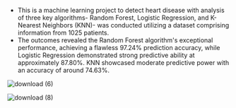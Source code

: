 - This is a machine learning project to detect heart disease with analysis of three key algorithms- Random Forest, Logistic Regression, and K-Nearest Neighbors (KNN)- was conducted utilizing a dataset comprising information from 1025 patients.
- The outcomes revealed the Random Forest algorithm's exceptional performance, achieving a flawless 97.24% prediction accuracy, while Logistic Regression demonstrated strong predictive ability at approximately 87.80%. KNN showcased moderate predictive power with an accuracy of around 74.63%.


![download (6)](https://github.com/MdForkanHF/ML---Heart_Disease_Detection/assets/118150406/b0014fc2-86da-456a-b39a-883221743593)

![download (8)](https://github.com/MdForkanHF/ML---Heart_Disease_Detection/assets/118150406/da4e5a62-c132-4477-ae54-53337c7a990a)
